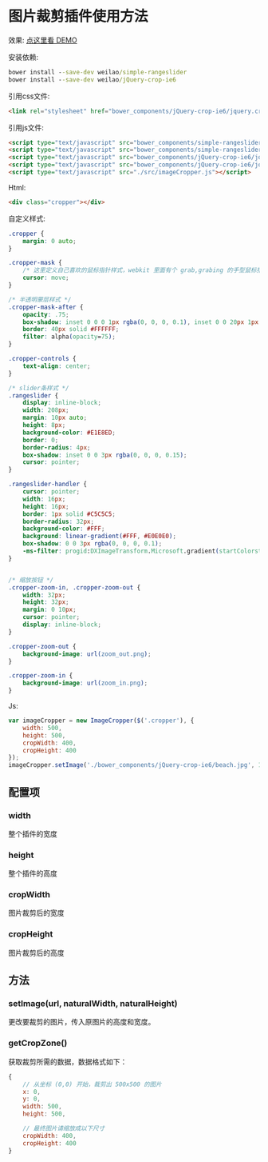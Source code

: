 # 图片裁剪插件使用方法 #
效果:
[点这里看 DEMO](https://weilao.github.io/imageCropDemo)

安装依赖:
```cmd
bower install --save-dev weilao/simple-rangeslider
bower install --save-dev weilao/jQuery-crop-ie6
```

引用css文件:
```html
<link rel="stylesheet" href="bower_components/jQuery-crop-ie6/jquery.crop.css">
```

引用js文件:
```html
<script type="text/javascript" src="bower_components/simple-rangeslider/libs/jquery/jquery.js"></script>
<script type="text/javascript" src="bower_components/simple-rangeslider/dist/jquery.simple-rangeslider.js"></script>
<script type="text/javascript" src="bower_components/jQuery-crop-ie6/jquery.crop.js"></script>
<script type="text/javascript" src="bower_components/jQuery-crop-ie6/jquery.mousewheel.js"></script>
<script type="text/javascript" src="./src/imageCropper.js"></script>
```

Html:
```html
<div class="cropper"></div>
```

自定义样式:
```css
.cropper {
    margin: 0 auto;
}

.cropper-mask {
	/* 这里定义自己喜欢的鼠标指针样式，webkit 里面有个 grab,grabing 的手型鼠标指针 */
    cursor: move;
}

/* 半透明蒙层样式 */
.cropper-mask-after {
    opacity: .75;
    box-shadow: inset 0 0 0 1px rgba(0, 0, 0, 0.1), inset 0 0 20px 1px rgba(0, 0, 0, 0.2);
    border: 40px solid #FFFFFF;
    filter: alpha(opacity=75);
}

.cropper-controls {
    text-align: center;
}

/* slider条样式 */
.rangeslider {
    display: inline-block;
    width: 208px;
    margin: 10px auto;
    height: 8px;
    background-color: #E1E8ED;
    border: 0;
    border-radius: 4px;
    box-shadow: inset 0 0 3px rgba(0, 0, 0, 0.15);
    cursor: pointer;
}

.rangeslider-handler {
    cursor: pointer;
    width: 16px;
    height: 16px;
    border: 1px solid #C5C5C5;
    border-radius: 32px;
    background-color: #FFF;
    background: linear-gradient(#FFF, #E0E0E0);
    box-shadow: 0 0 3px rgba(0, 0, 0, 0.1);
    -ms-filter: progid:DXImageTransform.Microsoft.gradient(startColorstr=#ffffff, endColorstr=#e0e0e0, GradientType=0);
}


/* 缩放按钮 */
.cropper-zoom-in, .cropper-zoom-out {
    width: 32px;
    height: 32px;
    margin: 0 10px;
    cursor: pointer;
    display: inline-block;
}

.cropper-zoom-out {
    background-image: url(zoom_out.png);
}

.cropper-zoom-in {
    background-image: url(zoom_in.png);
}
```

Js:
```js
var imageCropper = new ImageCropper($('.cropper'), {
    width: 500,
    height: 500,
    cropWidth: 400,
    cropHeight: 400
});
imageCropper.setImage('./bower_components/jQuery-crop-ie6/beach.jpg', 1200, 799);

```

## 配置项 ##
### width ###
整个插件的宽度

### height ###
整个插件的高度

### cropWidth ###
图片裁剪后的宽度

### cropHeight ###
图片裁剪后的高度

## 方法 ##
### setImage(url, naturalWidth, naturalHeight) ###
更改要裁剪的图片，传入原图片的高度和宽度。

### getCropZone() ###
获取裁剪所需的数据，数据格式如下：
```js
{
	// 从坐标 (0,0) 开始，裁剪出 500x500 的图片
	x: 0,
	y: 0,
	width: 500,
	height: 500,

	// 最终图片请缩放成以下尺寸
	cropWidth: 400,
	cropHeight: 400
}
```
